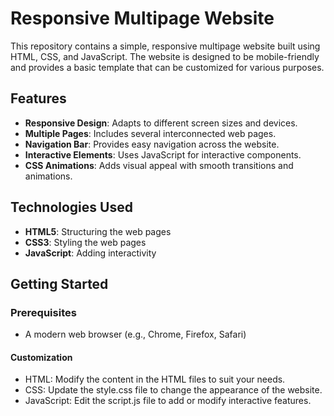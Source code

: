 # Responsive Multipage Website

This repository contains a simple, responsive multipage website built using HTML, CSS, and JavaScript. The website is designed to be mobile-friendly and provides a basic template that can be customized for various purposes.

## Features

- **Responsive Design**: Adapts to different screen sizes and devices.
- **Multiple Pages**: Includes several interconnected web pages.
- **Navigation Bar**: Provides easy navigation across the website.
- **Interactive Elements**: Uses JavaScript for interactive components.
- **CSS Animations**: Adds visual appeal with smooth transitions and animations.

## Technologies Used

- **HTML5**: Structuring the web pages
- **CSS3**: Styling the web pages
- **JavaScript**: Adding interactivity

## Getting Started

### Prerequisites

- A modern web browser (e.g., Chrome, Firefox, Safari)

#### Customization

- HTML: Modify the content in the HTML files to suit your needs.
- CSS: Update the style.css file to change the appearance of the website.
- JavaScript: Edit the script.js file to add or modify interactive features.
